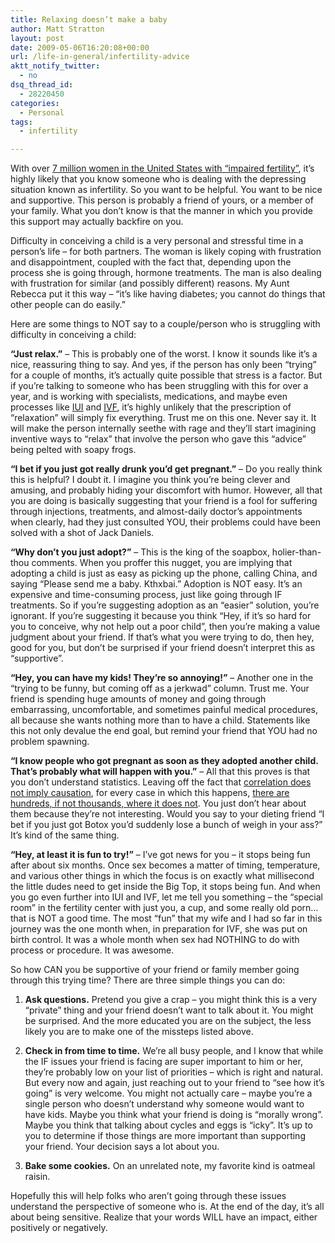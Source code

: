 ```yaml
---
title: Relaxing doesn’t make a baby
author: Matt Stratton
layout: post
date: 2009-05-06T16:20:08+00:00
url: /life-in-general/infertility-advice
aktt_notify_twitter:
  - no
dsq_thread_id:
  - 28220450
categories:
  - Personal
tags:
  - infertility

---
```

With over <a href="https://www.cdc.gov/nchs/FASTATS/fertile.htm" target="_blank">7 million women in the United States with &#8220;impaired fertility&#8221;</a>, it&#8217;s highly likely that you know someone who is dealing with the depressing situation known as infertility. So you want to be helpful. You want to be nice and supportive. This person is probably a friend of yours, or a member of your family. What you don&#8217;t know is that the manner in which you provide this support may actually backfire on you.

Difficulty in conceiving a child is a very personal and stressful time in a person&#8217;s life &#8211; for both partners. The woman is likely coping with frustration and disappointment, coupled with the fact that, depending upon the process she is going through, hormone treatments. The man is also dealing with frustration for similar (and possibly different) reasons. My Aunt Rebecca put it this way &#8211; &#8220;it&#8217;s like having diabetes; you cannot do things that other people can do easily.&#8221;

Here are some things to NOT say to a couple/person who is struggling with difficulty in conceiving a child:

**&#8220;Just relax.&#8221;** &#8211; This is probably one of the worst. I know it sounds like it&#8217;s a nice, reassuring thing to say. And yes, if the person has only been &#8220;trying&#8221; for a couple of months, it&#8217;s actually quite possible that stress is a factor. But if you&#8217;re talking to someone who has been struggling with this for over a year, and is working with specialists, medications, and maybe even processes like <a href="https://en.wikipedia.org/wiki/IUI" target="_blank">IUI</a> and <a href="https://en.wikipedia.org/wiki/IVF" target="_blank">IVF</a>, it&#8217;s highly unlikely that the prescription of &#8220;relaxation&#8221; will simply fix everything. Trust me on this one. Never say it. It will make the person internally seethe with rage and they&#8217;ll start imagining inventive ways to &#8220;relax&#8221; that involve the person who gave this &#8220;advice&#8221; being pelted with soapy frogs.

**&#8220;I bet if you just got really drunk you&#8217;d get pregnant.&#8221;** &#8211; Do you really think this is helpful? I doubt it. I imagine you think you&#8217;re being clever and amusing, and probably hiding your discomfort with humor. However, all that you are doing is basically suggesting that your friend is a fool for suffering through injections, treatments, and almost-daily doctor&#8217;s appointments when clearly, had they just consulted YOU, their problems could have been solved with a shot of Jack Daniels.

**&#8220;Why don&#8217;t you just adopt?&#8221;** &#8211; This is the king of the soapbox, holier-than-thou comments. When you proffer this nugget, you are implying that adopting a child is just as easy as picking up the phone, calling China, and saying &#8220;Please send me a baby. Kthxbai.&#8221; Adoption is NOT easy. It&#8217;s an expensive and time-consuming process, just like going through IF treatments. So if you&#8217;re suggesting adoption as an &#8220;easier&#8221; solution, you&#8217;re ignorant. If you&#8217;re suggesting it because you think &#8220;Hey, if it&#8217;s so hard for you to conceive, why not help out a poor child&#8221;, then you&#8217;re making a value judgment about your friend. If that&#8217;s what you were trying to do, then hey, good for you, but don&#8217;t be surprised if your friend doesn&#8217;t interpret this as &#8220;supportive&#8221;.

**&#8220;Hey, you can have my kids! They&#8217;re so annoying!&#8221;** &#8211; Another one in the &#8220;trying to be funny, but coming off as a jerkwad&#8221; column. Trust me. Your friend is spending huge amounts of money and going through embarrassing, uncomfortable, and sometimes painful medical procedures, all because she wants nothing more than to have a child. Statements like this not only devalue the end goal, but remind your friend that YOU had no problem spawning.

**&#8220;I know people who got pregnant as soon as they adopted another child. That&#8217;s probably what will happen with you.&#8221;** &#8211; All that this proves is that you don&#8217;t understand statistics. Leaving off the fact that <a href="https://en.wikipedia.org/wiki/Correlation_does_not_imply_causation" target="_blank">correlation does not imply causation</a>, for every case in which this happens, <a href="https://encyclopedia.adoption.com/entry/pregnancy-after-adoption/285/1.html" target="_blank">there are hundreds, if not thousands, where it does not</a>. You just don&#8217;t hear about them because they&#8217;re not interesting. Would you say to your dieting friend &#8220;I bet if you just got Botox you&#8217;d suddenly lose a bunch of weigh in your ass?&#8221; It&#8217;s kind of the same thing.

**&#8220;Hey, at least it is fun to try!&#8221;** &#8211; I&#8217;ve got news for you &#8211; it stops being fun after about six months. Once sex becomes a matter of timing, temperature, and various other things in which the focus is on exactly what millisecond the little dudes need to get inside the Big Top, it stops being fun. And when you go even further into IUI and IVF, let me tell you something &#8211; the &#8220;special room&#8221; in the fertility center with just you, a cup, and some really old porn&#8230;that is NOT a good time. The most &#8220;fun&#8221; that my wife and I had so far in this journey was the one month when, in preparation for IVF, she was put on birth control. It was a whole month when sex had NOTHING to do with process or procedure. It was awesome.

So how CAN you be supportive of your friend or family member going through this trying time? There are three simple things you can do:

1) **Ask questions.** Pretend you give a crap &#8211; you might think this is a very &#8220;private&#8221; thing and your friend doesn&#8217;t want to talk about it. You might be surprised. And the more educated you are on the subject, the less likely you are to make one of the missteps listed above.

2) **Check in from time to time.** We&#8217;re all busy people, and I know that while the IF issues your friend is facing are super important to him or her, they&#8217;re probably low on your list of priorities &#8211; which is right and natural. But every now and again, just reaching out to your friend to &#8220;see how it&#8217;s going&#8221; is very welcome. You might not actually care &#8211; maybe you&#8217;re a single person who doesn&#8217;t understand why someone would want to have kids. Maybe you think what your friend is doing is &#8220;morally wrong&#8221;. Maybe you think that talking about cycles and eggs is &#8220;icky&#8221;. It&#8217;s up to you to determine if those things are more important than supporting your friend. Your decision says a lot about you.

3) **Bake some cookies.** On an unrelated note, my favorite kind is oatmeal raisin.

Hopefully this will help folks who aren&#8217;t going through these issues understand the perspective of someone who is. At the end of the day, it&#8217;s all about being sensitive. Realize that your words WILL have an impact, either positively or negatively.